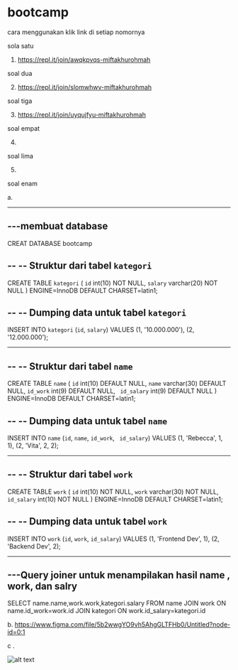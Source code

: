 # bootcamp
cara menggunakan klik link di setiap nomornya 

sola satu 
1. https://repl.it/join/awqkpvqs-miftakhurohmah

soal dua 

2. https://repl.it/join/slomwhwv-miftakhurohmah

soal tiga

3. https://repl.it/join/uyqujfyu-miftakhurohmah

soal empat

4.

soal lima

5. 

soal enam

a.

---
---membuat database
----
CREAT DATABASE bootcamp


--
-- Struktur dari tabel `kategori`
--

CREATE TABLE `kategori` (
  `id` int(10) NOT NULL,
  `salary` varchar(20) NOT NULL
) ENGINE=InnoDB DEFAULT CHARSET=latin1;

--
-- Dumping data untuk tabel `kategori`
--

INSERT INTO `kategori` (`id`, `salary`) VALUES
(1, '10.000.000'),
(2, '12.000.000');

-- --------------------------------------------------------

--
-- Struktur dari tabel `name`
--

CREATE TABLE `name` (
  `id` int(10) DEFAULT NULL,
  `name` varchar(30) DEFAULT NULL,
  `id_work` int(9) DEFAULT NULL,
  ` id_salary` int(9) DEFAULT NULL
) ENGINE=InnoDB DEFAULT CHARSET=latin1;

--
-- Dumping data untuk tabel `name`
--

INSERT INTO `name` (`id`, `name`, `id_work`, ` id_salary`) VALUES
(1, 'Rebecca', 1, 1),
(2, 'Vita', 2, 2);

-- --------------------------------------------------------

--
-- Struktur dari tabel `work`
--

CREATE TABLE `work` (
  `id` int(10) NOT NULL,
  `work` varchar(30) NOT NULL,
  `id_salary` int(10) NOT NULL
) ENGINE=InnoDB DEFAULT CHARSET=latin1;

--
-- Dumping data untuk tabel `work`
--

INSERT INTO `work` (`id`, `work`, `id_salary`) VALUES
(1, 'Frontend Dev', 1),
(2, 'Backend Dev', 2);

---
---Query joiner untuk menampilakan hasil name , work, dan salry 
---
SELECT name.name,work.work,kategori.salary FROM name JOIN work ON name.id_work=work.id JOIN kategori ON work.id_salary=kategori.id



b. https://www.figma.com/file/5b2wwgYO9vh5AhgGLTFHb0/Untitled?node-id=0:1

c . 

![alt text](https://drive.google.com/drive/my-drive)
